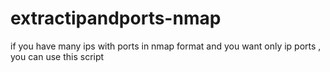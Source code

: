 # extractipandports-nmap
if you have many ips with ports in nmap format and you want only ip ports , you can use this script
